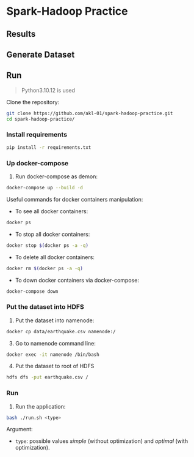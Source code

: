 # Spark-Hadoop Practice

## Results

## Generate Dataset

## Run
> Python3.10.12 is used

Clone the repository:
```bash
git clone https://github.com/akl-01/spark-hadoop-practice.git
cd spark-hadoop-practice/
```

### Install requirements
```bash
pip install -r requirements.txt
```

### Up docker-compose
1. Run docker-compose as demon:
```bash
docker-compose up --build -d
```

Useful commands for docker containers manipulation:
- To see all docker containers:
```bash
docker ps
```

- To stop all docker containers:
```bash
docker stop $(docker ps -a -q)
```

- To delete all docker containers:
```bash
docker rm $(docker ps -a -q)
```

- To down docker containers via docker-compose:
```bash
docker-compose down
``` 

### Put the dataset into HDFS
1. Put the dataset into namenode:
```bash
docker cp data/earthquake.csv namenode:/
```

3. Go to namenode command line:
```bash
docker exec -it namenode /bin/bash
```

4. Put the dataset to root of HDFS
```bash
hdfs dfs -put earthquake.csv /
```

### Run
1. Run the application:
```bash
bash ./run.sh <type>
```

Argument:
- `type`: possible values *simple* (without optimization) and *optimal* (with optimization).